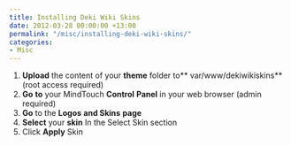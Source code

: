 ```yaml
---
title: Installing Deki Wiki Skins
date: 2012-03-28 00:00:00 +13:00
permalink: "/misc/installing-deki-wiki-skins/"
categories:
- Misc
---
```


  1. **Upload** the content of your **theme** folder to** var/www/dekiwikiskins** (root access required)
  2. **Go** **to** your MindTouch **Control** **Panel** in your web browser (admin required)
  3. **Go** to the **Logos** **and Skins** **page**
  4. **Select** your **skin** In the Select Skin section
  5. Click **Apply** Skin
